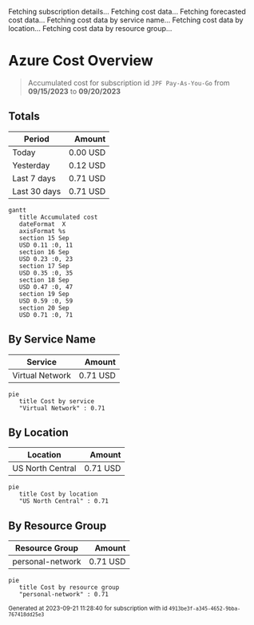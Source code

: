 Fetching subscription details...
Fetching cost data...
Fetching forecasted cost data...
Fetching cost data by service name...
Fetching cost data by location...
Fetching cost data by resource group...
# Azure Cost Overview

> Accumulated cost for subscription id `JPF Pay-As-You-Go` from **09/15/2023** to **09/20/2023**

## Totals

|Period|Amount|
|---|---:|
|Today|0.00 USD|
|Yesterday|0.12 USD|
|Last 7 days|0.71 USD|
|Last 30 days|0.71 USD|

```mermaid
gantt
   title Accumulated cost
   dateFormat  X
   axisFormat %s
   section 15 Sep
   USD 0.11 :0, 11
   section 16 Sep
   USD 0.23 :0, 23
   section 17 Sep
   USD 0.35 :0, 35
   section 18 Sep
   USD 0.47 :0, 47
   section 19 Sep
   USD 0.59 :0, 59
   section 20 Sep
   USD 0.71 :0, 71
```

## By Service Name

|Service|Amount|
|---|---:|
|Virtual Network|0.71 USD|

```mermaid
pie
   title Cost by service
   "Virtual Network" : 0.71
```

## By Location

|Location|Amount|
|---|---:|
|US North Central|0.71 USD|

```mermaid
pie
   title Cost by location
   "US North Central" : 0.71
```

## By Resource Group

|Resource Group|Amount|
|---|---:|
|personal-network|0.71 USD|

```mermaid
pie
   title Cost by resource group
   "personal-network" : 0.71
```

<sup>Generated at 2023-09-21 11:28:40 for subscription with id `4913be3f-a345-4652-9bba-767418dd25e3`</sup>
